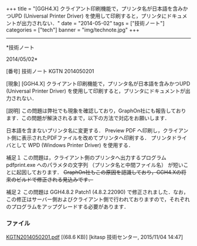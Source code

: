 ﻿+++
title = "[GGH4.X] クライアント印刷機能で，プリンタ名が日本語を含みかつUPD (Universal Printer Driver) を使用して印刷すると，プリンタにドキュメントが出力されない．"
date = "2014-05-02"
tags = ["技術ノート"]
categories = ["tech"]
banner = "img/technote.jpg"
+++

-----------------------------------------------------------------------------------------------------------------------------

*技術ノート

2014/05/02*


[番号]
技術ノート KGTN 2014050201

[現象]
[GGH4.X] クライアント印刷機能で，プリンタ名が日本語を含みかつUPD
(Universal Printer Driver)
を使用して印刷すると，プリンタにドキュメントが出力されない．

[説明]
この問題は弊社でも現象を確認しており，GraphOn社にも報告しております．この問題が解決されるまで，以下の方法で対応をお願いします．

日本語を含まないプリンタ名に変更する．
Preview PDF
へ印刷し，クライアント側に表示されたPDFファイルを改めてプリンタへ印刷する．
プリンタドライバとして WPD (Windows Printer Driver) を使用する．

補足１
この問題は，クライアント側のプリンタへ出力するプログラム pdfprint.exe
へのパラメタの文字列 （プリンタ名と中間ファイル名）
が短いことに起因しております．
~~GraphOn社もこの原因を認識しており，GGH4.Xの将来のビルドで修正される見込みです．~~

補足２
この問題は GGH4.8.2 Patch1 (4.8.2.22090)
で修正されました．なお，この修正はサーバー側およびクライアント側で行われておりますので，それぞれのプログラムをアップグレードする必要があります．


### ファイル

 
 


[KGTN2014050201.pdf](http://techreport.kitasp.net/attachments/download/2277/KGTN2014050201.pdf)
 [(68.6 KB)] [kitasp 技術センター, 2015/11/04
14:47]


 


 

